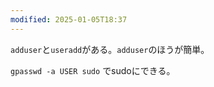 ```yaml
---
modified: 2025-01-05T18:37
---
```

  

`adduser`と`useradd`がある。`adduser`のほうが簡単。

  

  

  

`gpasswd -a USER sudo` でsudoにできる。